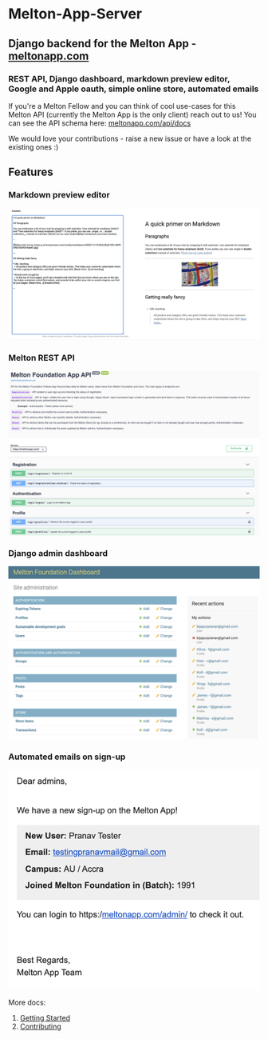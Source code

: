 # Melton-App-Server
## Django backend for the Melton App - [meltonapp.com](https://meltonapp.com)
### REST API, Django dashboard, markdown preview editor, Google and Apple oauth, simple online store, automated emails

If you're a Melton Fellow and you can think of cool use-cases for this Melton API (currently the Melton App is the only client) reach out to us!
You can see the API schema here: [meltonapp.com/api/docs](https://meltonapp.com/api/docs)

We would love your contributions - raise a new issue or have a look at the existing ones :)


## Features

### Markdown preview editor
![markdown_preview](docs/images/markdown_preview_editor.png)

### Melton REST API
![rest_api](docs/images/rest_api.png)

### Django admin dashboard
![admin_dashboard](docs/images/admin_dashboard.png)

### Automated emails on sign-up
![signup_email](docs/images/signup_email.png)

More docs:
1. [Getting Started](docs/getting-started.md)
2. [Contributing](docs/contibuting.md)
